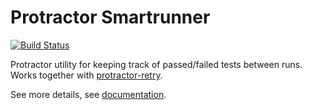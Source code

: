 # Protractor Smartrunner

[![Build Status](https://travis-ci.org/popovicsandras/protractor-smartrunnner.svg?branch=master)](https://travis-ci.org/popovicsandras/protractor-smartrunnner)

Protractor utility for keeping track of passed/failed tests between runs. Works together with [protractor-retry](https://www.npmjs.com/package/protractor-retry).

See more details, see [documentation](./src/smartrunner/README.md).
